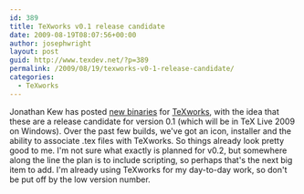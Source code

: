 ```yaml
---
id: 389
title: TeXworks v0.1 release candidate
date: 2009-08-19T08:07:56+00:00
author: josephwright
layout: post
guid: http://www.texdev.net/?p=389
permalink: /2009/08/19/texworks-v0-1-release-candidate/
categories:
  - TeXworks
---
```

Jonathan Kew has posted [new binaries](http://code.google.com/p/texworks/downloads/list) for [TeXworks](http://www.texworks.org/), with the idea that these are a release candidate for version 0.1 (which will be in TeX Live 2009 on Windows). Over the past few builds, we've got an icon, installer and the ability to associate .tex files with TeXworks. So things already look pretty good to me. I'm not sure what exactly is planned for v0.2, but somewhere along the line the plan is to include scripting, so perhaps that's the next big item to add. I'm already using TeXworks for my day-to-day work, so don't be put off by the low version number.
